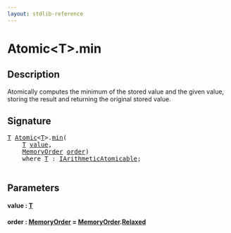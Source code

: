 ```yaml
---
layout: stdlib-reference
---
```


# Atomic\<T\>\.min

## Description

Atomically computes the minimum of the stored value and the given
value, storing the result and returning the original stored value.




## Signature 

<pre>
<a href="index.html#typeparam-T" class="code_type">T</a> <a href="index.html" class="code_type">Atomic</a>&lt;<a href="index.html#typeparam-T" class="code_type">T</a>&gt;.<a href="min.html">min</a>(
    <a href="index.html#typeparam-T" class="code_type">T</a> <a href="min.html#decl-value" class="code_param">value</a>,
    <a href="../memoryorder-06/index.html" class="code_type">MemoryOrder</a> <a href="min.html#decl-order" class="code_param">order</a>)
    <span class='code_keyword'>where</span> <a href="index.html#typeparam-T" class="code_type">T</a> : <a href="../../interfaces/iarithmeticatomicable-01b/index.html" class="code_type">IArithmeticAtomicable</a>;

</pre>

## Parameters

####  <a id="decl-value"></a>value  : [T](index#typeparam-T)
####  <a id="decl-order"></a>order  : [MemoryOrder](../memoryorder-06/index) = [MemoryOrder](../memoryorder-06/index)\.[Relaxed](../memoryorder-06/index#decl-Relaxed)

